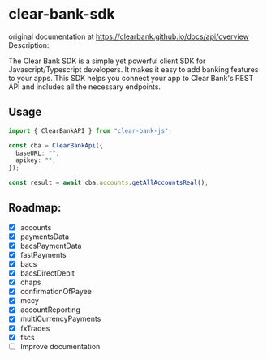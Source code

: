 # clear-bank-sdk

original documentation at https://clearbank.github.io/docs/api/overview
Description:

The Clear Bank SDK is a simple yet powerful client SDK for Javascript/Typescript developers. It makes it easy to add banking features to your apps. This SDK helps you connect your app to Clear Bank's REST API and includes all the necessary endpoints.


## Usage

```typescript
import { ClearBankAPI } from "clear-bank-js";

const cba = ClearBankApi({
  baseURL: "",
  apikey: "",
});

const result = await cba.accounts.getAllAccountsReal();
```

## Roadmap:

- [x] accounts
- [x] paymentsData
- [x] bacsPaymentData
- [x] fastPayments
- [x] bacs
- [x] bacsDirectDebit
- [x] chaps
- [x] confirmationOfPayee
- [x] mccy
- [x] accountReporting
- [x] multiCurrencyPayments
- [x] fxTrades
- [x] fscs
- [ ] Improve documentation